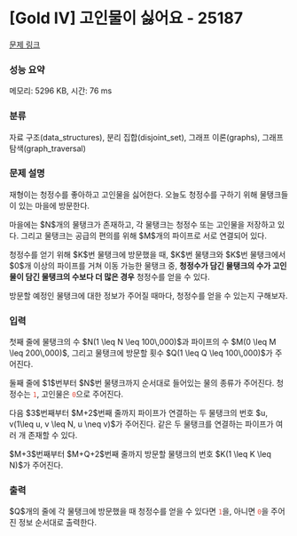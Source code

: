 # [Gold IV] 고인물이 싫어요 - 25187 

[문제 링크](https://www.acmicpc.net/problem/25187) 

### 성능 요약

메모리: 5296 KB, 시간: 76 ms

### 분류

자료 구조(data_structures), 분리 집합(disjoint_set), 그래프 이론(graphs), 그래프 탐색(graph_traversal)

### 문제 설명

<p>재형이는 청정수를 좋아하고 고인물을 싫어한다. 오늘도 청정수를 구하기 위해 물탱크들이 있는 마을에 방문한다.</p>

<p>마을에는 $N$개의 물탱크가 존재하고, 각 물탱크는 청정수 또는 고인물을 저장하고 있다. 그리고 물탱크는 공급의 편의를 위해 $M$개의 파이프로 서로 연결되어 있다.</p>

<p>청정수를 얻기 위해 $K$번 물탱크에 방문했을 때, $K$번 물탱크와 $K$번 물탱크에서 $0$개 이상의 파이프를 거쳐 이동 가능한 물탱크 중, <strong>청정수가 담긴 물탱크의 수가 고인물이 담긴 물탱크의 수보다 더 많은 경우</strong> 청정수를 얻을 수 있다.</p>

<p>방문할 예정인 물탱크에 대한 정보가 주어질 때마다, 청정수를 얻을 수 있는지 구해보자. </p>

### 입력 

 <p>첫째 줄에 물탱크의 수 $N(1 \leq N \leq 100\,000)$과 파이프의 수 $M(0 \leq M \leq 200\,000)$, 그리고 물탱크에 방문할 횟수 $Q(1 \leq Q \leq 100\,000)$가 주어진다. </p>

<p>둘째 줄에 $1$번부터 $N$번 물탱크까지 순서대로 들어있는 물의 종류가 주어진다. 청정수는 <span style="color:#e74c3c;"><code>1</code></span>, 고인물은 <span style="color:#e74c3c;"><code>0</code></span>으로 주어진다. </p>

<p>다음 $3$번째부터 $M+2$번째 줄까지 파이프가 연결하는 두 물탱크의 번호 $u, v(1\leq u, v \leq N, u \neq v)$가 주어진다. 같은 두 물탱크를 연결하는 파이프가 여러 개 존재할 수 있다. </p>

<p>$M+3$번째부터 $M+Q+2$번째 줄까지 방문할 물탱크의 번호 $K(1 \leq K \leq N)$가 주어진다.  </p>

### 출력 

 <p>$Q$개의 줄에 각 물탱크에 방문했을 때 청정수를 얻을 수 있다면 <span style="color:#e74c3c;"><code>1</code></span>을, 아니면 <code><span style="color:#e74c3c;">0</span></code>을 주어진 정보 순서대로 출력한다. </p>

